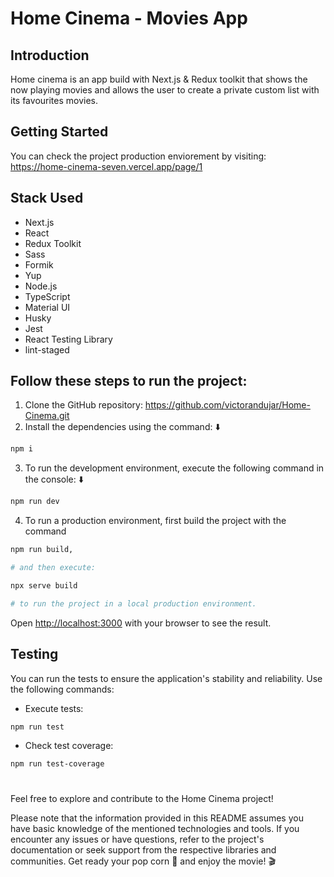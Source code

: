 # Home Cinema - Movies App

## Introduction

Home cinema is an app build with Next.js & Redux toolkit that shows the now playing movies and allows the user to create a private custom list with its favourites movies.

## Getting Started

You can check the project production enviorement by visiting: https://home-cinema-seven.vercel.app/page/1

## Stack Used

- Next.js
- React
- Redux Toolkit
- Sass
- Formik
- Yup
- Node.js
- TypeScript
- Material UI
- Husky
- Jest
- React Testing Library
- lint-staged

## Follow these steps to run the project:

1. Clone the GitHub repository: https://github.com/victorandujar/Home-Cinema.git
2. Install the dependencies using the command: ⬇️

```bash
npm i
```

3. To run the development environment, execute the following command in the console: ⬇️

```bash
npm run dev
```

4. To run a production environment, first build the project with the command

```bash
npm run build,

# and then execute:

npx serve build

# to run the project in a local production environment.
```

Open [http://localhost:3000](http://localhost:3000) with your browser to see the result.

## Testing

You can run the tests to ensure the application's stability and reliability. Use the following commands:

- Execute tests:

```bash
npm run test

```

- Check test coverage:

```bash
npm run test-coverage
```

#

Feel free to explore and contribute to the Home Cinema project!

Please note that the information provided in this README assumes you have basic knowledge of the mentioned technologies and tools. If you encounter any issues or have questions, refer to the project's documentation or seek support from the respective libraries and communities. Get ready your pop corn 🍿 and enjoy the movie! 🎬
